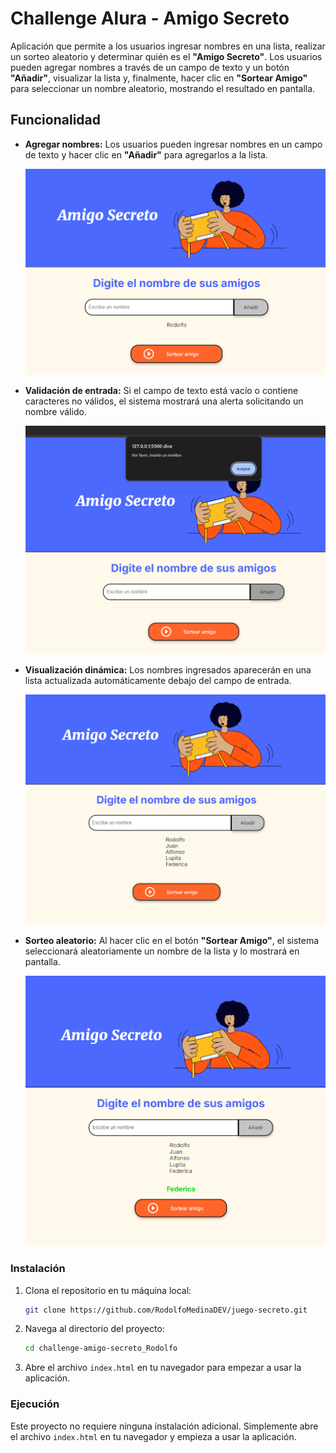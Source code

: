 # Challenge Alura - Amigo Secreto

Aplicación que permite a los usuarios ingresar nombres en una lista, realizar un sorteo aleatorio y determinar quién es el **"Amigo Secreto"**. Los usuarios pueden agregar nombres a través de un campo de texto y un botón **"Añadir"**, visualizar la lista y, finalmente, hacer clic en **"Sortear Amigo"** para seleccionar un nombre aleatorio, mostrando el resultado en pantalla.

## Funcionalidad

- **Agregar nombres:** Los usuarios pueden ingresar nombres en un campo de texto y hacer clic en **"Añadir"** para agregarlos a la lista.

   ![Agregar nombre](./assets/function/alura01.png)

- **Validación de entrada:** Si el campo de texto está vacío o contiene caracteres no válidos, el sistema mostrará una alerta solicitando un nombre válido.

   ![Alerta de validación](./assets/function/alura02.png)

- **Visualización dinámica:** Los nombres ingresados aparecerán en una lista actualizada automáticamente debajo del campo de entrada.

   ![Lista de nombres](./assets/function/alura03.png)

- **Sorteo aleatorio:** Al hacer clic en el botón **"Sortear Amigo"**, el sistema seleccionará aleatoriamente un nombre de la lista y lo mostrará en pantalla.

   ![Resultado sorteo](./assets/function/alura04.png)




### Instalación 

1. Clona el repositorio en tu máquina local:
    ```bash
    git clone https://github.com/RodolfoMedinaDEV/juego-secreto.git
    ```

2. Navega al directorio del proyecto:
    ```bash
    cd challenge-amigo-secreto_Rodolfo
    ```

3. Abre el archivo `index.html` en tu navegador para empezar a usar la aplicación.

### Ejecución 

Este proyecto no requiere ninguna instalación adicional. Simplemente abre el archivo `index.html` en tu navegador y empieza a usar la aplicación.
